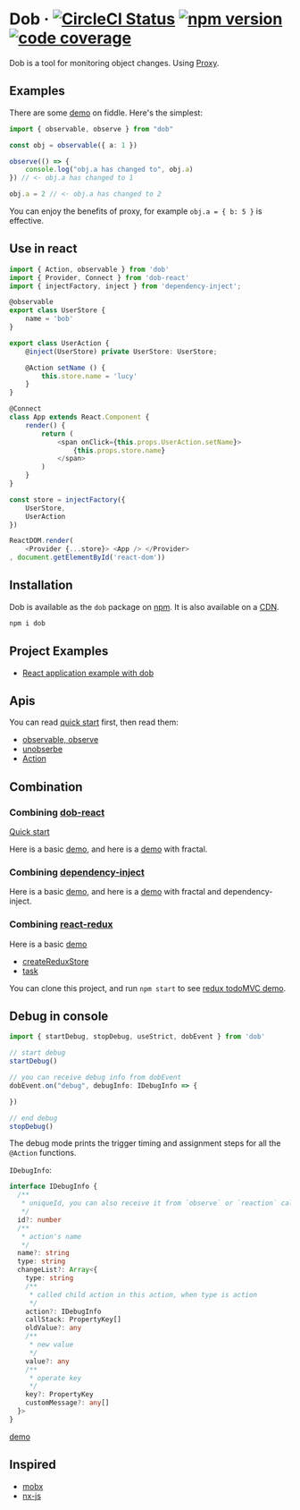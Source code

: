 # Dob &middot; [![CircleCI Status](https://img.shields.io/travis/ascoders/dob/master.svg?style=flat)](https://travis-ci.org/ascoders/dob) [![npm version](https://img.shields.io/npm/v/dob.svg?style=flat)](https://www.npmjs.com/package/dob) [![code coverage](https://img.shields.io/codecov/c/github/ascoders/dob/master.svg)](https://codecov.io/github/ascoders/dob)

Dob is a tool for monitoring object changes. Using [Proxy](https://developer.mozilla.org/en-US/docs/Web/JavaScript/Reference/Global_Objects/Proxy).

## Examples

There are some [demo](https://jsfiddle.net/1q772uL0/20/) on fiddle. Here's the simplest:

```typescript
import { observable, observe } from "dob"

const obj = observable({ a: 1 })

observe(() => {
    console.log("obj.a has changed to", obj.a)
}) // <· obj.a has changed to 1

obj.a = 2 // <· obj.a has changed to 2
```

You can enjoy the benefits of proxy, for example `obj.a = { b: 5 }` is effective.

## Use in react

```typescript
import { Action, observable } from 'dob'
import { Provider, Connect } from 'dob-react'
import { injectFactory, inject } from 'dependency-inject';

@observable
export class UserStore {
    name = 'bob'
}

export class UserAction {
    @inject(UserStore) private UserStore: UserStore;

    @Action setName () {
        this.store.name = 'lucy'
    }
}

@Connect
class App extends React.Component {
    render() {
        return (
            <span onClick={this.props.UserAction.setName}>
                {this.props.store.name}
            </span>
        )
    }
}

const store = injectFactory({
    UserStore,
    UserAction
})

ReactDOM.render(
    <Provider {...store}> <App /> </Provider>
, document.getElementById('react-dom'))
```

## Installation

Dob is available as the `dob` package on [npm](https://www.npmjs.com/package/dob). It is also available on a [CDN](https://unpkg.com/dob@2.2.5/built/bundle.js).

```bash
npm i dob
```

## Project Examples

- [React application example with dob](https://github.com/ascoders/dob-example)

## Apis

You can read [quick start](./docs/mutable-quick-start.md) first, then read them:

- [observable, observe](./docs/observable.md)
- [unobserbe](./docs/unobserve.md)
- [Action](./docs/action.md)

## Combination

### Combining [dob-react](https://github.com/ascoders/dob-react)

[Quick start](./docs/dob-react.md)

Here is a basic [demo](https://jsfiddle.net/yp90Lep9/21/), and here is a [demo](https://jsfiddle.net/g19ehhgu/11/) with fractal.

### Combining [dependency-inject](https://github.com/ascoders/dependency-inject)

Here is a basic [demo](https://jsfiddle.net/bmea0pat/23/), and here is a [demo](https://jsfiddle.net/ppt3ztx7/4/) with fractal and dependency-inject.

### Combining [react-redux](https://github.com/reactjs/react-redux)

Here is a basic [demo](https://jsfiddle.net/56saqqvw/8/)

- [createReduxStore](./docs/createReduxStore.md)
- [task](./docs/task.md)

You can clone this project, and run `npm start` to see [redux todoMVC demo](./src/demos/todo-mvc).

## Debug in console

```typescript
import { startDebug, stopDebug, useStrict, dobEvent } from 'dob'

// start debug
startDebug()

// you can receive debug info from dobEvent
dobEvent.on("debug", debugInfo: IDebugInfo => {

})

// end debug
stopDebug()
```

The debug mode prints the trigger timing and assignment steps for all the `@Action` functions.

`IDebugInfo`:

```typescript
interface IDebugInfo {
  /**
   * uniqueId, you can also receive it from `observe` or `reaction` callback first argument's field `debugId`
   */
  id?: number
  /**
   * action's name
   */
  name?: string
  type: string
  changeList?: Array<{
    type: string
    /**
     * called child action in this action, when type is action
     */
    action?: IDebugInfo
    callStack: PropertyKey[]
    oldValue?: any
    /**
     * new value
     */
    value?: any
    /**
     * operate key
     */
    key?: PropertyKey
    customMessage?: any[]
  }>
}
```

[demo](https://jsfiddle.net/qttth5vs/7/)

## Inspired

- [mobx](https://github.com/mobxjs/mobx)
- [nx-js](https://github.com/nx-js/observer-util)
